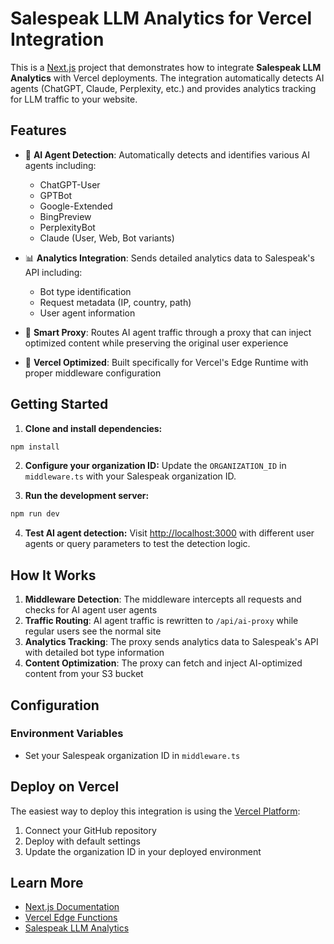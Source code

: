 # Salespeak LLM Analytics for Vercel Integration

This is a [Next.js](https://nextjs.org) project that demonstrates how to integrate **Salespeak LLM Analytics** with Vercel deployments. The integration automatically detects AI agents (ChatGPT, Claude, Perplexity, etc.) and provides analytics tracking for LLM traffic to your website.

## Features

- 🤖 **AI Agent Detection**: Automatically detects and identifies various AI agents including:
  - ChatGPT-User
  - GPTBot
  - Google-Extended
  - BingPreview
  - PerplexityBot
  - Claude (User, Web, Bot variants)

- 📊 **Analytics Integration**: Sends detailed analytics data to Salespeak's API including:
  - Bot type identification
  - Request metadata (IP, country, path)
  - User agent information

- 🔄 **Smart Proxy**: Routes AI agent traffic through a proxy that can inject optimized content while preserving the original user experience

- 🚀 **Vercel Optimized**: Built specifically for Vercel's Edge Runtime with proper middleware configuration

## Getting Started

1. **Clone and install dependencies:**
```bash
npm install
```

2. **Configure your organization ID:**
Update the `ORGANIZATION_ID` in `middleware.ts` with your Salespeak organization ID.

3. **Run the development server:**
```bash
npm run dev
```

4. **Test AI agent detection:**
Visit [http://localhost:3000](http://localhost:3000) with different user agents or query parameters to test the detection logic.

## How It Works

1. **Middleware Detection**: The middleware intercepts all requests and checks for AI agent user agents
2. **Traffic Routing**: AI agent traffic is rewritten to `/api/ai-proxy` while regular users see the normal site
3. **Analytics Tracking**: The proxy sends analytics data to Salespeak's API with detailed bot type information
4. **Content Optimization**: The proxy can fetch and inject AI-optimized content from your S3 bucket

## Configuration

### Environment Variables
- Set your Salespeak organization ID in `middleware.ts`

## Deploy on Vercel

The easiest way to deploy this integration is using the [Vercel Platform](https://vercel.com/new):

1. Connect your GitHub repository
2. Deploy with default settings
3. Update the organization ID in your deployed environment

## Learn More

- [Next.js Documentation](https://nextjs.org/docs)
- [Vercel Edge Functions](https://vercel.com/docs/functions/edge-functions)
- [Salespeak LLM Analytics](https://salespeak.ai)
